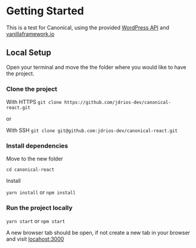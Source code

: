 # Getting Started

This is a test for Canonical, using the provided [WordPress API](people.canonical.com/~anthonydillon/wp-json/wp/v2/posts.json) and [vanillaframework.io](vanillaframework.io/docs)

## Local Setup

Open your terminal and move the the folder where you would like to have the project.

### Clone the project

With HTTPS `git clone https://github.com/jdrios-dev/canonical-react.git`

or

With SSH
`git clone git@github.com:jdrios-dev/canonical-react.git`

### Install dependencies

Move to the new folder

`cd canonical-react`

Install

`yarn install` or `npm install`

### Run the project locally

`yarn start` or `npm start`

A new browser tab should be open, if not create a new tab in your browser and visit [locahost:3000](locahost:3000)
